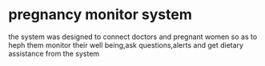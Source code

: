 # pregnancy monitor system
the system was designed to connect doctors and pregnant women so as to heph them monitor their well being,ask questions,alerts and get dietary assistance from the system
